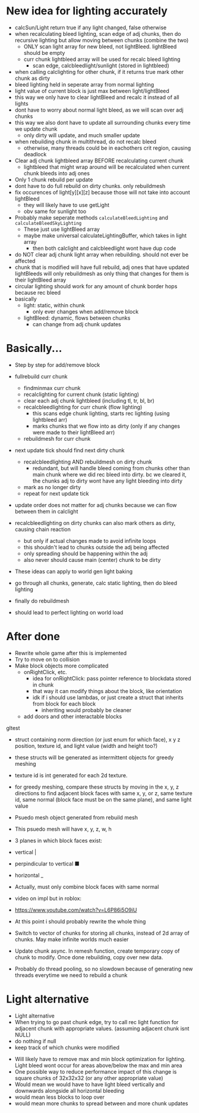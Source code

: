 # New idea for lighting accurately
- calcSun/Light return true if any light changed, false otherwise
- when recalculating bleed lighting, scan edge of adj chunks, then do recursive lighting but allow moving between chunks (combine the two)
    - ONLY scan light array for new bleed, not lightBleed. lightBleed should be empty
    - curr chunk lightbleed array will be used for recalc bleed lighting
        - scan edge, calcbleedlight/sunlight (stored in lightbleed)
- when calling calclighting for other chunk, if it returns true mark other chunk as dirty
- bleed lighting held in seperate array from normal lighting
- light value of current block is just max between light/lightBleed
- this way we only have to clear lightBleed and recalc it instead of all lights
- dont have to worry about normal light bleed, as we will scan over adj chunks
- this way we also dont have to update all surrounding chunks every time we update chunk
    - only dirty will update, and much smaller update
- when rebuilding chunk in multithread, do not recalc bleed
    - otherwise, many threads could be in eachothers crit region, causing deadlock
- Clear adj chunk lightbleed array BEFORE recalculating current chunk
    - lightbleed that might wrap around will be recalculated when current chunk bleeds into adj ones
- Only 1 chunk rebuild per update
- dont have to do full rebuild on dirty chunks. only rebuildmesh
- fix occurences of light\[y\]\[x\]\[z\] because those will not take into account lightBleed
    - they will likely have to use getLight
    - obv same for sunlight too
- Probably make seperate methods `calculateBleedLighting` and `calculateBleedSkyLighting`
    - These just use lightBleed array
    - maybe make universal calculateLightingBuffer, which takes in light array
        - then both calclight and calcbleedlight wont have dup code
- do NOT clear adj chunk light array when rebuilding. should not ever be affected
- chunk that is modified will have full rebuild, adj ones that have updated lightBleeds will only rebuildmesh as only thing that changes for them is their lightBleed array
- circular lighting should work for any amount of chunk border hops because rec bleed
- basically
    - light: static, within chunk
        - only ever changes when add/remove block
    - lightBleed: dynamic, flows between chunks
        - can change from adj chunk updates

# Basically...
- Step by step for add/remove block
- fullrebuild curr chunk
    - findminmax curr chunk
    - recalclighting for current chunk (static lighting)
    - clear each adj chunk lightbleed (including tl, tr, bl, br)
    - recalcbleedlighting for curr chunk (flow lighting)
        - this scans edge chunk lighting, starts rec lighting (using lightbleed arr)
        - marks chunks that we flow into as dirty (only if any changes were made to their lightBleed arr)
    - rebuildmesh for curr chunk
- next update tick should find next dirty chunk
    - recalcbleedlighting AND rebuildmesh on dirty chunk
        - redundant, but will handle bleed coming from chunks other than main chunk where we did rec bleed into dirty. bc we cleared it, the chunks adj to dirty wont have any light bleeding into dirty
    - mark as no longer dirty
    - repeat for next update tick
- update order does not matter for adj chunks because we can flow between them in calclight
- recalcbleedlighting on dirty chunks can also mark others as dirty, causing chain reaction
    - but only if actual changes made to avoid infinite loops
    - this shouldn't lead to chunks outside the adj being affected
    - only spreading should be happening within the adj
    - also never should cause main (center) chunk to be dirty


- These ideas can apply to world gen light baking
- go through all chunks, generate, calc static lighting, then do bleed lighting
- finally do rebuildmesh
- should lead to perfect lighting on world load
    
# After done
- Rewrite whole game after this is implemented
- Try to move on to collision
- Make block objects more complicated
    - onRightClick, etc.
        - idea for onRightClick: pass pointer reference to blockdata stored in chunk
        - that way it can modify things about the block, like orientation
        - idk if i should use lambdas, or just create a struct that inherits from block for each block
            - inheriting would probably be cleaner
    - add doors and other interactable blocks

<!-- # Actually... -->
<!-- - Clear adj lightBleed arrays -->
<!-- - Do static lighting on updated chunk -->
<!--     - scan edges too (scan their static lighting) -->
<!-- - go do recalcbleed on all surrounding chunks (including corner chunks) -->
<!-- - don't use rec func that flows, just stay within chunk -->
<!-- - mark all adj as dirty -->
<!-- - on update tick, get next dirty, recalcbleedlight (once again), then rebuildMesh -->
<!-- - for recalcbleedlight, stop if either light or lightBleed greater than prev -->

gltest
- struct containing norm direction (or just enum for which face), x y z position, texture id, and light value (width and height too?)
- these structs will be generated as intermittent objects for greedy meshing
- texture id is int generated for each 2d texture.
- for greedy meshing, compare these structs by moving in the x, y, z directions to find adjacent block faces with same x, y, or z, same texture id, same normal (block face must be on the same plane), and same light value
- Psuedo mesh object generated from rebuild mesh
- This psuedo mesh will have x, y, z, w, h
- 3 planes in which block faces exist:
- vertical                    |
- perpindicular to vertical   ■
- horizontal                  _
- Actually, must only combine block faces with same normal

- video on impl but in roblox:
- https://www.youtube.com/watch?v=L6P86i5O9iU

<!-- - Lighting -->
<!-- - Have global buffer in renderer/chunk for light bleed over chunk borders -->
<!-- - 4 buffers for each direction (left right forward back) -->
<!-- - buffer is size 16*256, no z depth. -->
<!-- - Have function in other chunk recieve a buffer, as well as which side the array is coming from -->
<!-- - This function will generate fake block lights -->
<!-- - When light attempts to go past chunk edge -->
<!-- - Buffers memset to 0 once done -->


- At this point i should probably rewrite the whole thing

- Switch to vector of chunks for storing all chunks, instead of 2d array of chunks. May make infinite worlds much easier
- Update chunk async. In remesh function, create temporary copy of chunk to modify. Once done rebuilding, copy over new data.
- Probably do thread pooling, so no slowdown because of generating new threads everytime we need to rebuild a chunk

# Light alternative
- Light alternative
- When trying to go past chunk edge, try to call rec light function for adjacent chunk with appropriate values. (assuming adjacent chunk isnt NULL)
- do nothing if null
- keep track of which chunks were modified
<!-- ## Queue -->
<!-- - maybe have queue in renderer for chunks to be redrawn. -->
<!-- - queue would only allow unique chunks, so no rerendering of a chunk twice -->
<!-- - Request -->
<!-- - another option would be to have each chunk have a bool attribute that is set when it wants to be rerendered -->
<!-- - a chunk mananger/the renderer would go through all chunks and rebuild them -->
<!-- - this way we could control how many chunks can be rebuilt per update -->
<!-- - We would set request_rebuild to true as soon as we bleed into that chunk -->
<!-- - This would allow for block light bleeding and sunlight bleeding -->

- Will likely have to remove max and min block optimization for lighting. Light bleed wont occur for areas above/below the max and min area
- One possible way to reduce performance impact of this change is square chunks of 32x32x32 (or any other appropriate value)
- Would mean we would have to have light bleed vertically and downwards alongside all horizontal bleeding
- would mean less blocks to loop over
- would mean more chunks to spread between and more chunk updates 
